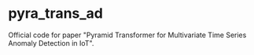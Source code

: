 # pyra_trans_ad
Official code for paper "Pyramid Transformer for Multivariate Time Series Anomaly Detection in IoT".
